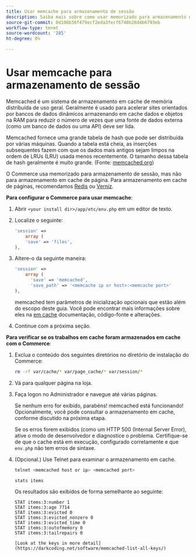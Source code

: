 ```yaml
---
title: Usar memcache para armazenamento de sessão
description: Saiba mais sobre como usar memorizado para armazenamento de sessão do Commerce.
source-git-commit: 0d106b36f479ecf2eda3fecf6740b28d4b6793eb
workflow-type: tm+mt
source-wordcount: '285'
ht-degree: 0%

---
```



# Usar memcache para armazenamento de sessão

Memcached é um sistema de armazenamento em cache de memória distribuída de uso geral. Geralmente é usado para acelerar sites orientados por bancos de dados dinâmicos armazenando em cache dados e objetos na RAM para reduzir o número de vezes que uma fonte de dados externa (como um banco de dados ou uma API) deve ser lida.

Memcached fornece uma grande tabela de hash que pode ser distribuída por várias máquinas. Quando a tabela está cheia, as inserções subsequentes fazem com que os dados mais antigos sejam limpos na ordem de LRUs (LRU) usada menos recentemente. O tamanho dessa tabela de hash geralmente é muito grande. (Fonte: [memcached.org](https://www.memcached.org/))

O Commerce usa memorizado para armazenamento de sessão, mas não para armazenamento em cache de página. Para armazenamento em cache de páginas, recomendamos [Redis](../cache/redis-pg-cache.md) ou [Verniz](../cache/config-varnish.md).

**Para configurar o Commerce para usar memcache**:

1. Abrir `<your install dir>/app/etc/env.php` em um editor de texto.
1. Localize o seguinte:

   ```php
   'session' =>
       array (
       'save' => 'files',
   ),
   ```

1. Altere-o da seguinte maneira:

   ```php
   'session' =>
       array (
         'save' => 'memcached',
         'save_path' => '<memcache ip or host>:<memcache port>'
   ),
   ```

   memcached tem parâmetros de inicialização opcionais que estão além do escopo deste guia. Você pode encontrar mais informações sobre eles na [em cache](https://www.php.net/manual/en/memcached.sessions.php) documentação, código-fonte e alterações.

1. Continue com a próxima seção.

**Para verificar se os trabalhos em cache foram armazenados em cache com o Commerce**:

1. Exclua o conteúdo dos seguintes diretórios no diretório de instalação do Commerce:

   ```bash
   rm -rf var/cache/* var/page_cache/* var/session/*
   ```

1. Vá para qualquer página na loja.

1. Faça logon no Administrador e navegue até várias páginas.

   Se nenhum erro for exibido, parabéns! memcached está funcionando! Opcionalmente, você pode consultar o armazenamento em cache, conforme discutido na próxima etapa.

   Se os erros forem exibidos (como um HTTP 500 (Internal Server Error), ative o modo de desenvolvedor e diagnostice o problema. Certifique-se de que o cache está em execução, configurado corretamente e que `env.php` não tem erros de sintaxe.

1. (Opcional.) Use Telnet para examinar o armazenamento em cache.

   ```bash
   telnet <memcached host or ip> <memcached port>
   ```

   ```bash
   stats items
   ```

   Os resultados são exibidos de forma semelhante ao seguinte:

   ```terminal
   STAT items:3:number 1
   STAT items:3:age 7714
   STAT items:3:evicted 0
   STAT items:3:evicted_nonzero 0
   STAT items:3:evicted_time 0
   STAT items:3:outofmemory 0
   STAT items:3:tailrepairs 0
   
   [Look at the keys in more detail](https://darkcoding.net/software/memcached-list-all-keys/)
   ```
